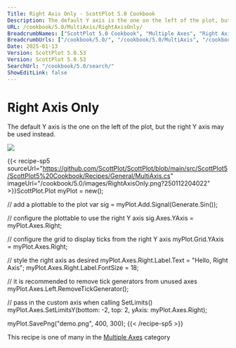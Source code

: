 ```yaml
---
Title: Right Axis Only - ScottPlot 5.0 Cookbook
Description: The default Y axis is the one on the left of the plot, but the right Y axis may be used instead.
URL: /cookbook/5.0/MultiAxis/RightAxisOnly/
BreadcrumbNames: ["ScottPlot 5.0 Cookbook", "Multiple Axes", "Right Axis Only"]
BreadcrumbUrls: ["/cookbook/5.0/", "/cookbook/5.0/MultiAxis", "/cookbook/5.0/MultiAxis/RightAxisOnly"]
Date: 2025-01-13
Version: ScottPlot 5.0.53
Version: ScottPlot 5.0.53
SearchUrl: "/cookbook/5.0/search/"
ShowEditLink: false
---
```



<div class='d-flex align-items-center mt-5'>
<h1 class='me-2 text-dark my-0 border-0'>Right Axis Only</h1>
</div>

The default Y axis is the one on the left of the plot, but the right Y axis may be used instead.

[![](/cookbook/5.0/images/RightAxisOnly.png?250112204022)](/cookbook/5.0/images/RightAxisOnly.png?250112204022)

{{< recipe-sp5 sourceUrl="https://github.com/ScottPlot/ScottPlot/blob/main/src/ScottPlot5/ScottPlot5%20Cookbook/Recipes/General/MultiAxis.cs" imageUrl="/cookbook/5.0/images/RightAxisOnly.png?250112204022" >}}ScottPlot.Plot myPlot = new();

// add a plottable to the plot
var sig = myPlot.Add.Signal(Generate.Sin());

// configure the plottable to use the right Y axis
sig.Axes.YAxis = myPlot.Axes.Right;

// configure the grid to display ticks from the right Y axis
myPlot.Grid.YAxis = myPlot.Axes.Right;

// style the right axis as desired
myPlot.Axes.Right.Label.Text = "Hello, Right Axis";
myPlot.Axes.Right.Label.FontSize = 18;

// it is recommended to remove tick generators from unused axes
myPlot.Axes.Left.RemoveTickGenerator();

// pass in the custom axis when calling SetLimits()
myPlot.Axes.SetLimitsY(bottom: -2, top: 2, yAxis: myPlot.Axes.Right);

myPlot.SavePng("demo.png", 400, 300);
{{< /recipe-sp5 >}}

<div class='my-5 text-center'>This recipe is one of many in the <a href='/cookbook/5.0/MultiAxis'>Multiple Axes</a> category</div>


